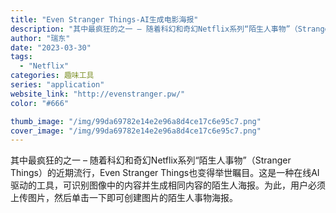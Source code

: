 ```yaml
---
title: "Even Stranger Things-AI生成电影海报"
description: "其中最疯狂的之一 – 随着科幻和奇幻Netflix系列“陌生人事物”（Stranger Things）的近期流行，Eve"
author: "瑞东"
date: "2023-03-30"
tags:
  - "Netflix"
categories: 趣味工具
series: "application"
website_link: "http://evenstranger.pw/"
color: "#666"

thumb_image: "/img/99da69782e14e2e96a8d4ce17c6e95c7.png"
cover_image: "/img/99da69782e14e2e96a8d4ce17c6e95c7.png"
---
```


其中最疯狂的之一 – 随着科幻和奇幻Netflix系列“陌生人事物”（Stranger Things）的近期流行，Even Stranger Things也变得举世瞩目。这是一种在线AI驱动的工具，可识别图像中的内容并生成相同内容的陌生人海报。为此，用户必须上传图片，然后单击一下即可创建图片的陌生人事物海报。